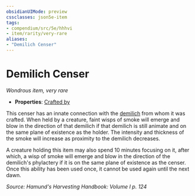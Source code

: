 ```yaml
---
obsidianUIMode: preview
cssclasses: json5e-item
tags:
- compendium/src/5e/hhhvi
- item/rarity/very-rare
aliases: 
- "Demilich Censer"
---
```

# Demilich Censer
*Wondrous item, very rare*  

- **Properties**: [Crafted by](/compendium/rules/item-properties.md#Crafted%20by)

This censer has an innate connection with the [demilich](compendium/bestiary/undead/demilich.md) from whom it was crafted. When held by a creature, faint wisps of smoke will emerge and blow in the direction of that demilich if that demilich is still animate and on the same plane of existence as the holder. The intensity and thickness of the smoke will increase as proximity to the demilich decreases.

A creature holding this item may also spend 10 minutes focusing on it, after which, a wisp of smoke will emerge and blow in the direction of the demilich's phylactery if it is on the same plane of existence as the censer. Once this ability has been used once, it cannot be used again until the next dawn.

*Source: Hamund's Harvesting Handbook: Volume I p. 124*